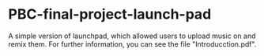# PBC-final-project-launch-pad
A simple version of launchpad, which allowed users to upload music on and remix them. 
For further information, you can see the file "Introducction.pdf".
